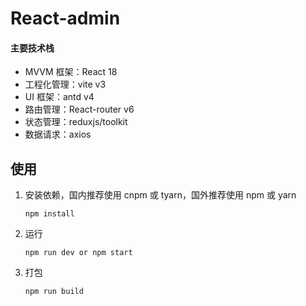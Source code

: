 # React-admin
#### 主要技术栈
- MVVM 框架：React 18
- 工程化管理：vite v3
- UI 框架：antd v4
- 路由管理：React-router v6
- 状态管理：reduxjs/toolkit
- 数据请求：axios

## 使用

1. 安装依赖，国内推荐使用 cnpm 或 tyarn，国外推荐使用 npm 或 yarn

   ```
   npm install
   ```

2. 运行

   ```
   npm run dev or npm start
   ```

3. 打包

   ```
   npm run build
   ```
